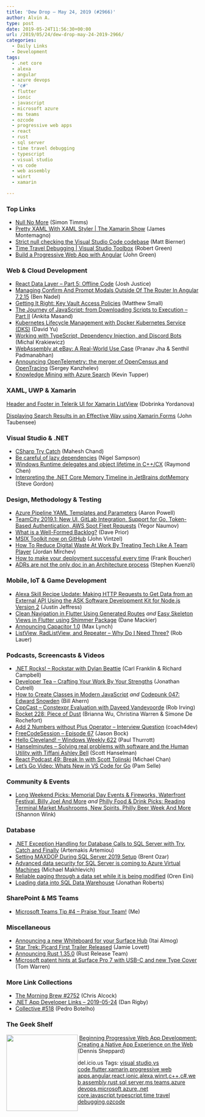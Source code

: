 ```yaml
---
title: 'Dew Drop – May 24, 2019 (#2966)'
author: Alvin A.
type: post
date: 2019-05-24T11:56:30+00:00
url: /2019/05/24/dew-drop-may-24-2019-2966/
categories:
  - Daily Links
  - Development
tags:
  - .net core
  - alexa
  - angular
  - azure devops
  - 'c#'
  - flutter
  - ionic
  - javascript
  - microsoft azure
  - ms teams
  - ozcode
  - progressive web apps
  - react
  - rust
  - sql server
  - time travel debugging
  - typescript
  - visual studio
  - vs code
  - web assembly
  - winrt
  - xamarin

---
```

### <a name="top"></a>Top Links

  * <a href="https://oz-code.com/blog/null-no-more/" target="_blank" rel="noopener noreferrer">Null No More</a> (Simon Timms)
  * <a href="http://www.youtube.com/watch?v=0eLc9KK3tzM" target="_blank" rel="noopener noreferrer">Pretty XAML With XAML Styler | The Xamarin Show</a> (James Montemagno)
  * <a href="https://code.visualstudio.com/blogs/2019/05/23/strict-null" target="_blank" rel="noopener noreferrer">Strict null checking the Visual Studio Code codebase</a> (Matt Bierner)
  * <a href="https://channel9.msdn.com/Shows/Visual-Studio-Toolbox/Time-Travel-Debugging?WT.mc_id=DX_MVP4025064" target="_blank" rel="noopener noreferrer">Time Travel Debugging | Visual Studio Toolbox</a> (Robert Green)
  * <a href="https://blog.angularindepth.com/build-a-progressive-web-app-with-angular-bf7d66744020?source=rss----e5ed704095b---4" target="_blank" rel="noopener noreferrer">Build a Progressive Web App with Angular</a> (John Green)



### <a name="web"></a>Web & Cloud Development

  * <a href="https://www.bignerdranch.com/blog/react-data-layer-part-5/" target="_blank" rel="noopener noreferrer">React Data Layer &#8211; Part 5: Offline Code</a> (Josh Justice)
  * <a href="https://www.bennadel.com/blog/3621-managing-confirm-and-prompt-modals-outside-of-the-router-in-angular-7-2-15.htm" target="_blank" rel="noopener noreferrer">Managing Confirm And Prompt Modals Outside Of The Router In Angular 7.2.15</a> (Ben Nadel)
  * <a href="https://azidentity.azurewebsites.net/post/2019/05/17/getting-it-right-key-vault-access-policies" target="_blank" rel="noopener noreferrer">Getting It Right: Key Vault Access Policies</a> (Matthew Small)
  * <a href="https://www.telerik.com/blogs/journey-of-javascript-downloading-scripts-to-execution-part-ii" target="_blank" rel="noopener noreferrer">The Journey of JavaScript: from Downloading Scripts to Execution &#8211; Part II</a> (Ankita Masand)
  * <a href="https://blog.docker.com/2019/05/kubernetes-lifecycle-management-with-docker-kubernetes-service-dks/" target="_blank" rel="noopener noreferrer">Kubernetes Lifecycle Management with Docker Kubernetes Service (DKS)</a> (David Yu)
  * <a href="https://www.toptal.com/typescript/dependency-injection-discord-bot-tutorial" target="_blank" rel="noopener noreferrer">Working with TypeScript, Dependency Injection, and Discord Bots</a> (Michal Krakiewicz)
  * <a href="https://www.ebayinc.com/stories/blogs/tech/webassembly-at-ebay-a-real-world-use-case/" target="_blank" rel="noopener noreferrer">WebAssembly at eBay: A Real-World Use Case</a> (Pranav Jha & Senthil Padmanabhan)
  * <a href="https://cloudblogs.microsoft.com/opensource/2019/05/23/announcing-opentelemetry-cncf-merged-opencensus-opentracing/" target="_blank" rel="noopener noreferrer">Announcing OpenTelemetry: the merger of OpenCensus and OpenTracing</a> (Sergey Kanzhelev)
  * <a href="https://devblogs.microsoft.com/azuregov/knowledge-mining-with-azure-search/" target="_blank" rel="noopener noreferrer">Knowledge Mining with Azure Search</a> (Kevin Tupper)



### <a name="silverlight"></a>XAML, UWP & Xamarin

<a href="https://www.telerik.com/blogs/header-and-footer-in-telerik-ui-for-xamarin-listview" target="_blank" rel="noopener noreferrer">Header and Footer in Telerik UI for Xamarin ListView</a> (Dobrinka Yordanova)

<a href="https://taubensee.net/displaying-search-results-in-a-performant-way-using-xamarin-forms/" target="_blank" rel="noopener noreferrer">Displaying Search Results in an Effective Way using Xamarin.Forms</a> (John Taubensee)



### <a name="dotnet"></a>Visual Studio & .NET

  * <a href="https://www.c-sharpcorner.com/article/csharp-try-catch/" target="_blank" rel="noopener noreferrer">CSharp Try Catch</a> (Mahesh Chand)
  * <a href="http://compiledexperience.com/blog/posts/lazy-dependencies" target="_blank" rel="noopener noreferrer">Be careful of lazy dependencies</a> (Nigel Sampson)
  * <a href="https://devblogs.microsoft.com/oldnewthing/20190523-00/?p=102514" target="_blank" rel="noopener noreferrer">Windows Runtime delegates and object lifetime in C++/CX</a> (Raymond Chen)
  * <a href="https://www.stevejgordon.co.uk/interpreting-the-dotnet-core-memory-timeline-in-jetbrains-dotmemory" target="_blank" rel="noopener noreferrer">Interpreting the .NET Core Memory Timeline in JetBrains dotMemory</a> (Steve Gordon)



### <a name="design"></a>Design, Methodology & Testing

  * <a href="https://www.aaron-powell.com/posts/2019-05-24-azure-pipeline-templates-and-parameters/" target="_blank" rel="noopener noreferrer">Azure Pipeline YAML Templates and Parameters</a> (Aaron Powell)
  * <a href="https://blog.jetbrains.com/teamcity/2019/05/teamcity-2019-1/" target="_blank" rel="noopener noreferrer">TeamCity 2019.1: New UI, GitLab Integration, Support for Go, Token-Based Authentication, AWS Spot Fleet Requests</a> (Yegor Naumov)
  * <a href="http://feedproxy.google.com/~r/LeadingAgile/~3/1Xp6RSMEMkY/" target="_blank" rel="noopener noreferrer">What is a Well-Formed Backlog?</a> (Dave Prior)
  * <a href="https://techcommunity.microsoft.com/t5/MSIX-Blog/MSIX-Toolkit-now-on-GitHub/ba-p/643441" target="_blank" rel="noopener noreferrer">MSIX Toolkit now on GitHub</a> (John Vintzel)
  * <a href="https://blog.trello.com/tech-at-work-team-player" target="_blank" rel="noopener noreferrer">How To Reduce Digital Waste At Work By Treating Tech Like A Team Player</a> (Jordan Mirchev)
  * <a href="http://www.frankysnotes.com/2019/05/how-to-make-your-deployment-successful.html" target="_blank" rel="noopener noreferrer">How to make your deployment successful every time</a> (Frank Boucher)
  * <a href="https://nodramadevops.com/2019/05/adrs-are-not-the-only-doc-in-an-architecture-process/" target="_blank" rel="noopener noreferrer">ADRs are not the only doc in an Architecture process</a> (Stephen Kuenzli)



### <a name="mobile"></a>Mobile, IoT & Game Development

  * <a href="https://developer.amazon.com/blogs/alexa/post/28368692-a0b9-4579-b129-e6793bef7848/alexa-skill-recipe-update-making-http-requests-to-get-data-from-an-external-api-using-the-ask-software-development-kit-for-node-js-version-2" target="_blank" rel="noopener noreferrer">Alexa Skill Recipe Update: Making HTTP Requests to Get Data from an External API Using the ASK Software Development Kit for Node.js Version 2</a> (Justin Jeffress)
  * <a href="https://medium.com/flutter-community/clean-navigation-in-flutter-using-generated-routes-891bd6e000df?source=rss----86fb29d7cc6a---4" target="_blank" rel="noopener noreferrer">Clean Navigation in Flutter Using Generated Routes</a> _and_ <a href="https://medium.com/flutter-community/easy-skeleton-views-in-flutter-using-shimmer-package-acdde0288e1b?source=rss----86fb29d7cc6a---4" target="_blank" rel="noopener noreferrer">Easy Skeleton Views in Flutter using Shimmer Package</a> (Dane Mackier)
  * <a href="https://blog.ionicframework.com/announcing-capacitor-1-0/" target="_blank" rel="noopener noreferrer">Announcing Capacitor 1.0</a> (Max Lynch)
  * <a href="https://www.nativescript.org/blog/listview-radlistview-and-repeater-why-do-i-need-three" target="_blank" rel="noopener noreferrer">ListView, RadListView, and Repeater &#8211; Why Do I Need Three?</a> (Rob Lauer)



### <a name="podcasts"></a>Podcasts, Screencasts & Videos

  * <a href="http://www.dotnetrocks.com/default.aspx?ShowNum=1636" target="_blank" rel="noopener noreferrer">.NET Rocks! &#8211; Rockstar with Dylan Beattie</a> (Carl Franklin & Richard Campbell)
  * <a href="http://developertea.simplecast.fm/0bd9797a" target="_blank" rel="noopener noreferrer">Developer Tea &#8211; Crafting Your Work By Your Strengths</a> (Jonathan Cutrell)
  * <a href="http://www.youtube.com/watch?v=cxJDTrw55Ug" target="_blank" rel="noopener noreferrer">How to Create Classes in Modern JavaScript</a> _and_ <a href="https://codepunk.io/codepunk-047-edward-snowden/" target="_blank" rel="noopener noreferrer">Codepunk 047: Edward Snowden</a> (Bill Ahern)
  * <a href="http://cppcast.libsyn.com/constexpr-evaluation-with-daveed-vandevoorde" target="_blank" rel="noopener noreferrer">CppCast &#8211; Constexpr Evaluation with Daveed Vandevoorde</a> (Rob Irving)
  * <a href="http://relay.fm/rocket/228" target="_blank" rel="noopener noreferrer">Rocket 228: Piece of Dust</a> (Brianna Wu, Christina Warren & Simone De Rochefort)
  * <a href="http://www.youtube.com/watch?v=Hzg5TFq9Q7Q" target="_blank" rel="noopener noreferrer">Add 2 Numbers without Plus Operator &#8211; Interview Question</a> (coach4dev)
  * <a href="http://www.youtube.com/watch?v=LYZE4ZhbdC8" target="_blank" rel="noopener noreferrer">FreeCodeSession &#8211; Episode 67</a> (Jason Bock)
  * <a href="https://www.thurrott.com/podcasts/windows-weekly/207143/hello-cleveland-windows-weekly-622?utm_source=rss&utm_medium=rss&utm_campaign=hello-cleveland-windows-weekly-622" target="_blank" rel="noopener noreferrer">Hello Cleveland! – Windows Weekly 622</a> (Paul Thurrott)
  * <a href="https://hanselminutes.com/685/solving-real-problems-with-software-and-the-human-utility-with-tiffani-ashley-bell" target="_blank" rel="noopener noreferrer">Hanselminutes &#8211; Solving real problems with software and the Human Utility with Tiffani Ashley Bell</a> (Scott Hanselman)
  * <a href="http://reactpodcast.com/49" target="_blank" rel="noopener noreferrer">React Podcast 49: Break In with Scott Tolinski</a> (Michael Chan)
  * <a href="http://thewebivore.com/lets-go-video-whats-new-in-vs-code-for-go/" target="_blank" rel="noopener noreferrer">Let’s Go Video: Whats New in VS Code for Go</a> (Pam Selle)



### <a name="events"></a>Community & Events

  * <a href="https://www.uwishunu.com/2019/05/things-to-do-in-philadelphia-memorial-day-weekend-may-24-27-2019/" target="_blank" rel="noopener noreferrer">Long Weekend Picks: Memorial Day Events & Fireworks, Waterfront Festival, Billy Joel And More</a> _and_ <a href="https://www.uwishunu.com/2019/05/philly-food-drink-picks-reading-terminal-market-mushrooms-new-spirits-philly-beer-week-and-more/" target="_blank" rel="noopener noreferrer">Philly Food & Drink Picks: Reading Terminal Market Mushrooms, New Spirits, Philly Beer Week And More</a> (Shannon Wink)



### <a name="sql"></a>Database

  * <a href="http://feedproxy.google.com/~r/MSSQLTips-LatestSqlServerTips/~3/8X0cP_s9Dws/" target="_blank" rel="noopener noreferrer">.NET Exception Handling for Database Calls to SQL Server with Try, Catch and Finally</a> (Artemakis Artemiou)
  * <a href="http://feedproxy.google.com/~r/BrentOzar-SqlServerDba/~3/SGP7xhMhM-A/" target="_blank" rel="noopener noreferrer">Setting MAXDOP During SQL Server 2019 Setup</a> (Brent Ozar)
  * <a href="https://cloudblogs.microsoft.com/sqlserver/2019/05/23/advanced-data-security-for-sql-server-is-coming-to-azure-virtual-machines/" target="_blank" rel="noopener noreferrer">Advanced data security for SQL Server is coming to Azure Virtual Machines</a> (Michael Makhlevich)
  * <a href="http://feedproxy.google.com/~r/AyendeRahien/~3/qelEmj-r0KY/reliable-paging-through-a-data-set-while-it-is-being-modified" target="_blank" rel="noopener noreferrer">Reliable paging through a data set while it is being modified</a> (Oren Eini)
  * <a href="https://www.red-gate.com/blog/database-development/loading-data-into-sql-data-warehouse" target="_blank" rel="noopener noreferrer">Loading data into SQL Data Warehouse</a> (Jonathan Roberts)



### <a name="sp"></a>SharePoint & MS Teams

  * <a href="https://www.msteams.tips/2019/05/microsoft-teams-tip-4-praise-your-team.html" target="_blank" rel="noopener noreferrer">Microsoft Teams Tip #4 &#8211; Praise Your Team!</a> (Me)



### <a name="misc"></a>Miscellaneous

  * <a href="https://techcommunity.microsoft.com/t5/Office-365-Blog/Announcing-a-new-Whiteboard-for-your-Surface-Hub/ba-p/637050" target="_blank" rel="noopener noreferrer">Announcing a new Whiteboard for your Surface Hub</a> (Itai Almog)
  * <a href="https://comicbook.com/startrek/2019/05/23/star-trek-picard-trailer-released/" target="_blank" rel="noopener noreferrer">Star Trek: Picard First Trailer Released</a> (Jamie Lovett)
  * <a href="https://blog.rust-lang.org/2019/05/23/Rust-1.35.0.html" target="_blank" rel="noopener noreferrer">Announcing Rust 1.35.0</a> (Rust Release Team)
  * <a href="https://www.theverge.com/2019/5/24/18638311/microsoft-surface-pro-7-usb-c-type-cover-rumors-patents" target="_blank" rel="noopener noreferrer">Microsoft patent hints at Surface Pro 7 with USB-C and new Type Cover</a> (Tom Warren)



### <a name="links"></a>More Link Collections

  * <a href="http://feedproxy.google.com/~r/ReflectivePerspective/~3/QTUGpGZVcA8/" target="_blank" rel="noopener noreferrer">The Morning Brew #2752</a> (Chris Alcock)
  * <a href="https://links.danrigby.com/2019/05/app-developer-links-2019-05-24/" target="_blank" rel="noopener noreferrer">.NET App Developer Links &#8211; 2019-05-24</a> (Dan Rigby)
  * <a href="http://feedproxy.google.com/~r/tympanus/~3/pcwxtsmNUbw/" target="_blank" rel="noopener noreferrer">Collective #518</a> (Pedro Botelho)



### <a name="shelf"></a>The Geek Shelf

<a href="https://www.amazon.com/Beginning-Progressive-Web-App-Development/dp/1484230892/?tag=amavin-20" target="_blank" rel="noopener noreferrer"><img loading="lazy" decoding="async" width="187" height="200" align="left" style="margin: 0px 0px 10px; border: 0px currentcolor; border-image: none; float: left; display: inline; background-image: none;" src="https://m.media-amazon.com/images/I/41O6tqkDu5L._AC_UL320_.jpg" border="0" /></a>&nbsp;<a href="https://www.amazon.com/Beginning-Progressive-Web-App-Development/dp/1484230892/?tag=amavin-20" target="_blank" rel="noopener noreferrer">Beginning Progressive Web App Development: Creating a Native App Experience on the Web</a> (Dennis Sheppard)









<div class="wlWriterEditableSmartContent" id="scid:77ECF5F8-D252-44F5-B4EB-D463C5396A79:14627e5c-ceaa-4d01-9882-e88d73970152" style="margin: 0px; padding: 0px; float: none; display: inline;">
  del.icio.us Tags: <a href="http://del.icio.us/popular/visual+studio" rel="tag">visual studio</a>,<a href="http://del.icio.us/popular/vs+code" rel="tag">vs code</a>,<a href="http://del.icio.us/popular/flutter" rel="tag">flutter</a>,<a href="http://del.icio.us/popular/xamarin" rel="tag">xamarin</a>,<a href="http://del.icio.us/popular/progressive+web+apps" rel="tag">progressive web apps</a>,<a href="http://del.icio.us/popular/angular" rel="tag">angular</a>,<a href="http://del.icio.us/popular/react" rel="tag">react</a>,<a href="http://del.icio.us/popular/ionic" rel="tag">ionic</a>,<a href="http://del.icio.us/popular/alexa" rel="tag">alexa</a>,<a href="http://del.icio.us/popular/winrt" rel="tag">winrt</a>,<a href="http://del.icio.us/popular/c%2b%2b" rel="tag">c++</a>,<a href="http://del.icio.us/popular/c%23" rel="tag">c#</a>,<a href="http://del.icio.us/popular/web+assembly" rel="tag">web assembly</a>,<a href="http://del.icio.us/popular/rust" rel="tag">rust</a>,<a href="http://del.icio.us/popular/sql+server" rel="tag">sql server</a>,<a href="http://del.icio.us/popular/ms+teams" rel="tag">ms teams</a>,<a href="http://del.icio.us/popular/azure+devops" rel="tag">azure devops</a>,<a href="http://del.icio.us/popular/microsoft+azure" rel="tag">microsoft azure</a>,<a href="http://del.icio.us/popular/.net+core" rel="tag">.net core</a>,<a href="http://del.icio.us/popular/javascript" rel="tag">javascript</a>,<a href="http://del.icio.us/popular/typescript" rel="tag">typescript</a>,<a href="http://del.icio.us/popular/time+travel+debugging" rel="tag">time travel debugging</a>,<a href="http://del.icio.us/popular/ozcode" rel="tag">ozcode</a>
</div>